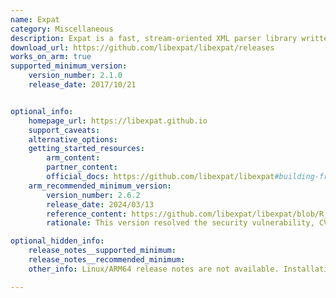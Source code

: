 ```yaml
---
name: Expat
category: Miscellaneous
description: Expat is a fast, stream-oriented XML parser library written in C. It efficiently parses XML data in a forward-only manner, making it ideal for embedded systems and high-performance applications.
download_url: https://github.com/libexpat/libexpat/releases
works_on_arm: true
supported_minimum_version:
    version_number: 2.1.0
    release_date: 2017/10/21


optional_info:
    homepage_url: https://libexpat.github.io
    support_caveats:
    alternative_options:
    getting_started_resources:
        arm_content: 
        partner_content: 
        official_docs: https://github.com/libexpat/libexpat#building-from-a-git-clone
    arm_recommended_minimum_version:
        version_number: 2.6.2
        release_date: 2024/03/13
        reference_content: https://github.com/libexpat/libexpat/blob/R_2_6_2/expat/Changes
        rationale: This version resolved the security vulnerability, CVE-2024-28757, which prevented billion laugh attack with the isolated use of external parsers. The "Billion Laughs" attack is a denial-of-service attack targeting XML parsers, which can cause the parser to consume massive memory and CPU, ultimately crashing the application.

optional_hidden_info:
    release_notes__supported_minimum: 
    release_notes__recommended_minimum:
    other_info: Linux/ARM64 release notes are not available. Installation and testing are done using tar archive [2.1.0](https://github.com/libexpat/libexpat/releases/tag/R_2_1_0). 

---
```

